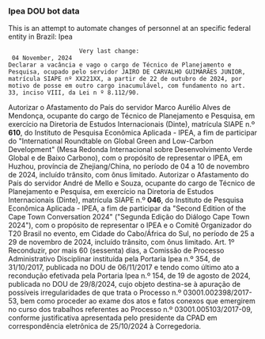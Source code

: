  ### Ipea DOU bot data
 This is an attempt to automate changes of personnel at an specific federal entity in Brazil: Ipea
 
                        Very last change: 
 	 04 November, 2024
	Declarar a vacância e vago o cargo de Técnico de Planejamento e Pesquisa, ocupado pelo servidor JAIRO DE CARVALHO GUIMARÃES JUNIOR, matrícula SIAPE nº XX221XX, a partir de 22 de outubro de 2024, por motivo de posse em outro cargo inacumulável, com fundamento no art. 33, inciso VIII, da Lei n º 8.112/90.
Autorizar o Afastamento do País do servidor Marco Aurélio Alves de Mendonça, ocupante do cargo de Técnico de Planejamento e Pesquisa, em exercício na Diretoria de Estudos Internacionais (Dinte), matrícula SIAPE n.º **610**, do Instituto de Pesquisa Econômica Aplicada - IPEA, a fim de participar do "International Roundtable on Global Green and Low-Carbon Development" (Mesa Redonda Internacional sobre Desenvolvimento Verde Global e de Baixo Carbono), com o propósito de representar o IPEA, em Huzhou, província de Zhejiang/China, no período de 04 a 10 de novembro de 2024, incluído trânsito, com ônus limitado.
Autorizar o Afastamento do País do servidor André de Mello e Souza, ocupante do cargo de Técnico de Planejamento e Pesquisa, em exercício na Diretoria de Estudos Internacionais (Dinte), matrícula SIAPE n.º **046**, do Instituto de Pesquisa Econômica Aplicada - IPEA, a fim de participar da "Second Edition of the Cape Town Conversation 2024" ("Segunda Edição do Diálogo Cape Town 2024"), com o propósito de representar o IPEA e o Comitê Organizador do T20 Brasil no evento, em Cidade do Cabo/África do Sul, no período de 25 a 29 de novembro de 2024, incluído trânsito, com ônus limitado.
Art. 1º Reconduzir, por mais 60 (sessenta) dias, a Comissão de Processo Administrativo Disciplinar instituída pela Portaria Ipea n.º 354, de 31/10/2017, publicada no DOU de 06/11/2017 e tendo como último ato a recondução efetivada pela Portaria Ipea n.º 154, de 19 de agosto de 2024, publicada no DOU de 29/8/2024, cujo objeto destina-se à apuração de possíveis irregularidades de que trata o Processo n.º 03001.002398/2017-53, bem como proceder ao exame dos atos e fatos conexos que emergirem no curso dos trabalhos referentes ao Processo n.º 03001.005103/2017-09, conforme justificativa apresentada pelo presidente da CPAD em correspondência eletrônica de 25/10/2024 à Corregedoria.
